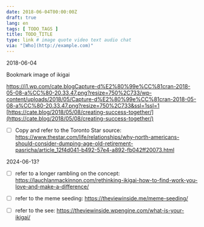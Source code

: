 ```yaml
---
date: 2018-06-04T00:00:00Z
draft: true
lang: en
tags: [ TODO_TAGS ]
title: TODO_TITLE
type: link # image quote video text audio chat
via: "[Who](http://example.com)"
---
```



2018-06-04

Bookmark image of ikigai

https://i1.wp.com/cate.blogCapture-d%E2%80%99e%CC%81cran-2018-05-08-a%CC%80-20.33.47.png?resize=750%2C733/wp-content/uploads/2018/05/Capture-d%E2%80%99e%CC%81cran-2018-05-08-a%CC%80-20.33.47.png?resize=750%2C733&ssl=1ssl=1
[https://cate.blog/2018/05/08/creating-success-together/](https://cate.blog/2018/05/08/creating-success-together/)

- [ ] Copy and refer to the Toronto Star source: https://www.thestar.com/life/relationships/why-north-americans-should-consider-dumping-age-old-retirement-pasricha/article_12f4d041-b492-57e4-a892-fb042ff20073.html


2024-06-13?
- [ ] refer to a longer rambling on the concept: https://lauchlanmackinnon.com/rethinking-ikigai-how-to-find-work-you-love-and-make-a-difference/

- [ ] refer to the meme seeding: https://theviewinside.me/meme-seeding/
- [ ] refer to the see: https://theviewinside.wpengine.com/what-is-your-ikigai/

